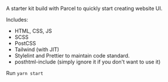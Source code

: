 A starter kit build with Parcel to quickly start creating website UI.

Includes:

- HTML, CSS, JS
- SCSS
- PostCSS
- Tailwind (with JIT)
- Stylelint and Prettier to maintain code standard.
- posthtml-include (simply ignore it if you don't want to use it)

Run `yarn start`
